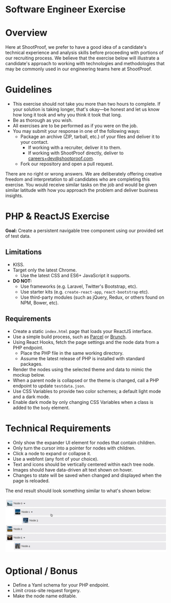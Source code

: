 # Software Engineer Exercise

# Overview

Here at ShootProof, we prefer to have a good idea of a candidate's technical
experience and analysis skills before proceeding with portions of our recruiting
process.  We believe that the exercise below will illustrate a candidate's
approach to working with technologies and methodologies that may be commonly
used in our engineering teams here at ShootProof.

# Guidelines

* This exercise should not take you more than two hours to complete. If
  your solution is taking longer, that's okay—be honest and let us know how long
  it took and why you think it took that long.
* Be as thorough as you wish.
* All exercises are to be performed as if you were on the job.
* You may submit your response in one of the following ways:
  * Package an archive (ZIP, tarball, etc.) of your files and deliver it to
    your contact.
    * If working with a recruiter, deliver it to them.
    * If working with ShootProof directly, deliver to <careers+dev@shootproof.com>.
  * Fork our repository and open a pull request.

There are no right or wrong answers.  We are deliberately offering creative
freedom and interpretation to all candidates who are completing this exercise.
You would receive similar tasks on the job and would be given similar latitude
with how you approach the problem and deliver business insights.

# PHP & ReactJS Exercise

**Goal:** Create a persistent navigable tree component using our provided set of test data.

## Limitations

- KISS.
- Target only the latest Chrome.
  - Use the latest CSS and ES6+ JavaScript it supports.
- **DO NOT:**
  - Use frameworks (e.g. Laravel, Twitter's Bootstrap, etc).
  - Use starter kits (e.g. `create-react-app`, `react-bootstrap` etc).
  - Use third-party modules (such as jQuery, Redux, or others found on NPM, Bower, etc).

## Requirements

- Create a static `index.html` page that loads your ReactJS interface.
- Use a simple build process, such as [Parcel](https://parceljs.org) or [Brunch](https://brunch.io).
- Using React Hooks, fetch the page settings and the node data from a PHP endpoint.
  - Place the PHP file in the same working directory.
  - Assume the latest release of PHP is installed with standard packages.
- Render the nodes using the selected theme and data to mimic the mockup below.
- When a parent node is collapsed or the theme is changed, call a PHP endpoint to update `testdata.json`.
- Use CSS Variables to provide two color schemes; a default light mode and a dark mode.
- Enable dark mode by only changing CSS Variables when a class is added to the `body` element.

# Technical Requirements

- Only show the expander UI element for nodes that contain children.
- Only turn the cursor into a pointer for nodes with children.
- Click a node to expand or collapse it.
- Use a webfont (any font of your choice).
- Text and icons should be vertically centered within each tree node.
- Images should have data-driven alt text shown on hover.
- Changes to state will be saved when changed and displayed when the page is reloaded.

The end result should look something similar to what's shown below:

![Working Example of Tree Component](/docs/example.gif)

# Optional / Bonus
- Define a Yaml schema for your PHP endpoint.
- Limit cross-site request forgery.
- Make the node name editable.
